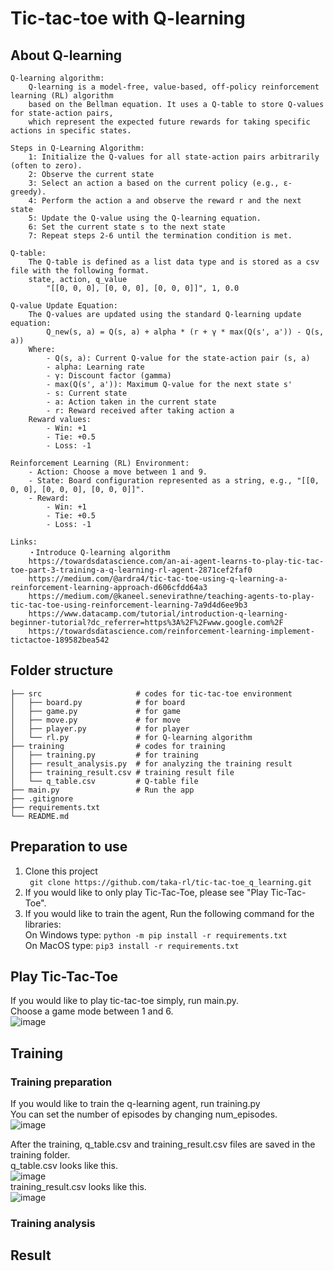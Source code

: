 # Tic-tac-toe with Q-learning

## About Q-learning
    Q-learning algorithm:
        Q-learning is a model-free, value-based, off-policy reinforcement learning (RL) algorithm
        based on the Bellman equation. It uses a Q-table to store Q-values for state-action pairs,
        which represent the expected future rewards for taking specific actions in specific states.

    Steps in Q-Learning Algorithm:
        1: Initialize the Q-values for all state-action pairs arbitrarily (often to zero).
        2: Observe the current state
        3: Select an action a based on the current policy (e.g., ε-greedy).
        4: Perform the action a and observe the reward r and the next state
        5: Update the Q-value using the Q-learning equation.
        6: Set the current state s to the next state
        7: Repeat steps 2-6 until the termination condition is met.

    Q-table:
        The Q-table is defined as a list data type and is stored as a csv file with the following format.
        state, action, q_value
            "[[0, 0, 0], [0, 0, 0], [0, 0, 0]]", 1, 0.0

    Q-value Update Equation:
        The Q-values are updated using the standard Q-learning update equation:
            Q_new(s, a) = Q(s, a) + alpha * (r + γ * max(Q(s', a')) - Q(s, a))
        Where:
            - Q(s, a): Current Q-value for the state-action pair (s, a)
            - alpha: Learning rate
            - γ: Discount factor (gamma)
            - max(Q(s', a')): Maximum Q-value for the next state s'
            - s: Current state
            - a: Action taken in the current state
            - r: Reward received after taking action a
        Reward values:
            - Win: +1
            - Tie: +0.5
            - Loss: -1

    Reinforcement Learning (RL) Environment:
        - Action: Choose a move between 1 and 9.
        - State: Board configuration represented as a string, e.g., "[[0, 0, 0], [0, 0, 0], [0, 0, 0]]".
        - Reward:
            - Win: +1
            - Tie: +0.5
            - Loss: -1

    Links:
        ・Introduce Q-learning algorithm
        https://towardsdatascience.com/an-ai-agent-learns-to-play-tic-tac-toe-part-3-training-a-q-learning-rl-agent-2871cef2faf0
        https://medium.com/@ardra4/tic-tac-toe-using-q-learning-a-reinforcement-learning-approach-d606cfdd64a3
        https://medium.com/@kaneel.senevirathne/teaching-agents-to-play-tic-tac-toe-using-reinforcement-learning-7a9d4d6ee9b3
        https://www.datacamp.com/tutorial/introduction-q-learning-beginner-tutorial?dc_referrer=https%3A%2F%2Fwww.google.com%2F
        https://towardsdatascience.com/reinforcement-learning-implement-tictactoe-189582bea542


## Folder structure

    ├── src                     # codes for tic-tac-toe environment
    │   ├── board.py            # for board
    │   ├── game.py             # for game
    │   ├── move.py             # for move
    │   ├── player.py           # for player
    │   └── rl.py               # for Q-learning algorithm
    ├── training                # codes for training
    │   ├── training.py         # for training
    │   ├── result_analysis.py  # for analyzing the training result
    │   ├── training_result.csv # training result file
    │   └── q_table.csv         # Q-table file
    ├── main.py                 # Run the app
    ├── .gitignore
    ├── requirements.txt
    └── README.md


## Preparation to use
1. Clone this project  
``` git clone https://github.com/taka-rl/tic-tac-toe_q_learning.git``` 
2. If you would like to only play Tic-Tac-Toe, please see "Play Tic-Tac-Toe".  
3. If you would like to train the agent, Run the following command for the libraries:  
   On Windows type:
   ```python -m pip install -r requirements.txt```  
   On MacOS type:
   ```pip3 install -r requirements.txt```


## Play Tic-Tac-Toe
If you would like to play tic-tac-toe simply, run main.py.  
Choose a game mode between 1 and 6.  
![image](https://github.com/user-attachments/assets/d3f527d9-5600-40a5-b7e0-9ece4d765c8f)

## Training
### Training preparation
If you would like to train the q-learning agent, run training.py  
You can set the number of episodes by changing num_episodes.  
![image](https://github.com/user-attachments/assets/78396e65-089b-42f5-87ea-908cad0082de)

After the training, q_table.csv and training_result.csv files are saved in the training folder.  
q_table.csv looks like this.  
![image](https://github.com/user-attachments/assets/4ed68e55-4962-431f-a8e9-ac6438b9fd37)  
training_result.csv looks like this.  
![image](https://github.com/user-attachments/assets/e57ead6e-f8a4-4460-bf55-ea26671b5c36)  

### Training analysis


## Result

